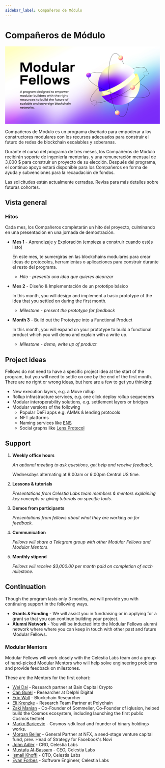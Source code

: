 ```yaml
---
sidebar_label: Compañeros de Módulo
---
```


# Compañeros de Módulo

![Modular Fellows](/img/modular_fellows.jpg)

Compañeros de Módulo es un programa diseñado para empoderar a los constructores modulares con los recursos adecuados para construir el futuro de redes de blockchain escalables y soberanas.

Durante el curso del programa de tres meses, los Compañeros de Módulo recibirán soporte de ingeniería mentorías, y una remuneración mensual de 3,000 $ para construir un proyecto de su elección. Después del programa, el continuo apoyo estará disponible para los Compañeros en forma de ayuda y subvenciones para la recaudación de fondos.

Las solicitudes están actualmente cerradas. Revisa para más detalles sobre futuras cohortes.

## Vista general

### Hitos

Cada mes, los Compañeros completarán un hito del proyecto, culminando en una presentación en una jornada de demostración.

- **Mes 1** - Aprendizaje y Exploración (empieza a construir cuando estés listo)

  En este mes, te sumergirás en las blockchains modulares para crear ideas de protocolos, herramientas o aplicaciones para construir durante el resto del programa.

  - *Hito - presenta una idea que quieres alcanzar*

- **Mes 2** - Diseño & Implementación de un prototipo básico

  In this month, you will design and implement a basic prototype of the idea that you settled on during the first month.

  - *Milestone - present the prototype for feedback*

- **Month 3** - Build out the Prototype into a Functional Product

  In this month, you will expand on your prototype to build a functional product which you will demo and explain with a write up.

  - *Milestone - demo, write up of product*

## Project ideas

Fellows do not need to have a specific project idea at the start of the program, but you will need to settle on one by the end of the first month. There are no right or wrong ideas, but here are a few to get you thinking:

- New execution layers, e.g. a Move rollup
- Rollup infrastructure services, e.g. one click deploy rollup sequencers
- Modular interoperability solutions, e.g. settlement layers or bridges
- Modular versions of the following
  - Popular DeFi apps e.g. AMMs & lending protocols
  - NFT platforms
  - Naming services like [ENS](https://etherscan.io/token/0xC18360217D8F7Ab5e7c516566761Ea12Ce7F9D72#code)
  - Social graphs like [Lens Protocol](https://lens.xyz/)

## Support

1. **Weekly office hours**

    *An optional meeting to ask questions, get help and receive feedback.*

    Wednesdays alternating at 8:00am or 6:00pm Central US time.

2. **Lessons & tutorials**

    *Presentations from Celestia Labs team members & mentors explaining key concepts or giving tutorials on specific tools.*

3. **Demos from participants**

    *Presentations from fellows about what they are working on for feedback.*

4. **Communication**

    *Fellows will share a Telegram group with other Modular Fellows and Modular Mentors.*

5. **Monthly stipend**

    *Fellows will receive $3,000.00 per month paid on completion of each milestone.*

## Continuation

Though the program lasts only 3 months, we will provide you with continuing support in the following ways.

- **Grants & Funding -** We will assist you in fundraising or in applying for a grant so that you can continue building your project.
- **Alumni Network** - You will be inducted into the Modular Fellows alumni network where where you can keep in touch with other past and future Modular Fellows.

### Modular Mentors

Modular Fellows will work closely with the Celestia Labs team and a group of hand-picked Modular Mentors who will help solve engineering problems and provide feedback on milestones.

These are the Mentors for the first cohort:

- [Wei Dai](https://twitter.com/_weidai) - Research partner at Bain Capital Crypto
- [Can Gurel](https://twitter.com/CannnGurel) - Researcher at Delphi Digital
- [Eric Wall](https://twitter.com/ercwl) - Blockchain Researcher
- [Eli Krenzke](https://twitter.com/eKRENZKE) - Research Team Partner at Polychain
- [Zaki Manian](https://twitter.com/zmanian) - Co-Founder of Sommelier, Co-Founder of iqlusion, helped build the Cosmos ecosystem, including launching the first public Cosmos testnet
- [Marko Baricevic](https://twitter.com/mark0baricevic) - Cosmos-sdk lead and founder of binary holdings works.
- [Morgan Beller](https://twitter.com/beller) - General Partner at NFX, a seed-stage venture capital fund, prev. Head of Strategy for Facebook's Novi
- [John Adler](https://twitter.com/jadler0) - CRO, Celestia Labs
- [Mustafa Al-Bassam](https://twitter.com/musalbas) - CEO, Celestia Labs
- [Ismail Khoffi](https://twitter.com/KreuzUQuer) - CTO, Celestia Labs
- [Evan Forbes](https://twitter.com/evansforbes) - Software Engineer, Celestia Labs
